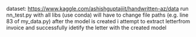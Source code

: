 dataset: https://www.kaggle.com/ashishguptajiit/handwritten-az/data
run nn_test.py with all libs (use conda)
will have to change file paths (e.g. line 83 of my_data.py)
after the model is created i attempt to extract letterfrom invoice and successfully idetify the letter with the created model
